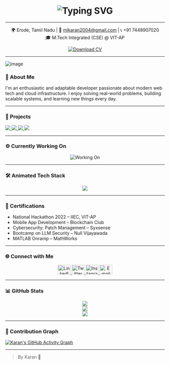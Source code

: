 <!-- Animated Header -->
<h1 align="center">
  <img src="https://readme-typing-svg.herokuapp.com?font=Fira+Code&size=28&pause=1000&center=true&vCenter=true&width=435&lines=Hi+%F0%9F%91%8B%2C+I'm+Karan+M.L.;Full+Stack+Developer;Cloud+%26+DevOps+Enthusiast;Turning+ ideas+ into + full-stack+ web+ experiences." alt="Typing SVG" />
</h1>

---

<p align="center">
  🌍 Erode, Tamil Nadu | 📧 <a href="mailto:mlkaran2004@gmail.com">mlkaran2004@gmail.com</a> | 📞 +91 7448907020  
  <br />
  🎓 M.Tech Integrated (CSE) @ VIT-AP
</p>

<p align="center">
  <a href="https://drive.google.com/file/d/1rbCgDsw-2dPKhWi2FMBA7Jf80_uzpp0o/view?usp=sharing" target="_blank">
    <img src="https://img.shields.io/badge/Download%20CV-Click%20Here-green?style=for-the-badge&logo=google-drive" alt="Download CV" />
  </a>
</p>

---
<p align="center">
 
![image](https://user-images.githubusercontent.com/61057666/169029838-74df663d-2e62-4d77-bdff-b43f7d63f00f.png)
</p>

### 🚀 About Me

I'm an enthusiastic and adaptable developer passionate about modern web tech and cloud infrastructure. I enjoy solving real-world problems, building scalable systems, and learning new things every day.

---

### 💼 Projects

<p align="left">
  <a href="https://github.com/Sundararaman28/hackathon-main" target="_blank">
    <img src="https://github-readme-stats.vercel.app/api/pin/?username=Sundararaman28&repo=hackathon-main&theme=radical" />
  </a>
  <a href="https://github.com/karan4533/geminiclone-main" target="_blank">
    <img src="https://github-readme-stats.vercel.app/api/pin/?username=karan4533&repo=geminiclone-main&theme=radical" />
  </a>
  <a href="https://github.com/karan4533/new-langchain" target="_blank">
    <img src="https://github-readme-stats.vercel.app/api/pin/?username=karan4533&repo=new-langchain&theme=radical" />
  </a>
  <a href="https://github.com/karan4533/terminal-resume" target="_blank">
    <img src="https://github-readme-stats.vercel.app/api/pin/?username=karan4533&repo=terminal-resume&theme=radical" />
  </a>
</p>


---

### ⚙️ Currently Working On

<p align="center">
  <img src="https://readme-typing-svg.herokuapp.com?font=Fira+Code&size=20&pause=1000&color=F78C6C&width=1000&center=true&lines=Improving+my+Portfolio+Website+using+Astro+and+Netlify;Building+DevOps+projects+on+AWS+with+Docker+%26+GitHub+Actions;Exploring+real-time+data+with+Firebase+%26+Redis;Contributing+to+Open+Source+Projects" alt="Working On" />
</p>

---

### 🛠️ Animated Tech Stack

<p align="center">
  <img src="https://skillicons.dev/icons?i=html,css,js,ts,java,react,nodejs,svelte,mongodb,mysql,firebase,redis,docker,aws,git,github,figma" />
</p>

---

### 📜 Certifications

- National Hackathon 2022 – IIEC, VIT-AP  
- Mobile App Development – Blockchain Club  
- Cybersecurity: Patch Management – Syxsense  
- Bootcamp on LLM Security – Null Vijayawada  
- MATLAB Onramp – MathWorks

---

### 🌐 Connect with Me

<p align="center">
  <a href="https://www.linkedin.com/in/karan45/" target="_blank">
    <img src="https://raw.githubusercontent.com/rahuldkjain/github-profile-readme-generator/master/src/images/icons/Social/linked-in-alt.svg" alt="LinkedIn" height="30" width="40"/>
  </a>
  <a href="https://twitter.com/karan_ml3" target="_blank">
    <img src="https://raw.githubusercontent.com/rahuldkjain/github-profile-readme-generator/master/src/images/icons/Social/twitter.svg" alt="Twitter" height="30" width="40"/>
  </a>
  <a href="https://instagram.com/karan_45_1" target="_blank">
    <img src="https://raw.githubusercontent.com/rahuldkjain/github-profile-readme-generator/master/src/images/icons/Social/instagram.svg" alt="Instagram" height="30" width="40"/>
  </a>
  <a href="mailto:mlkaran2004@gmail.com">
    <img src="https://cdn-icons-png.flaticon.com/512/732/732200.png" alt="Email" height="30" width="40"/>
  </a>
</p>

---

### 📊 GitHub Stats

<div align="center">
  <picture>
    <source srcset="https://github-readme-stats.vercel.app/api?username=karan4533&show_icons=true&theme=dark" media="(prefers-color-scheme: dark)">
    <source srcset="https://github-readme-stats.vercel.app/api?username=karan4533&show_icons=true&theme=default" media="(prefers-color-scheme: light)">
    <img src="https://github-readme-stats.vercel.app/api?username=karan4533&show_icons=true" />
  </picture>
  <br/>
  <img src="https://github-readme-stats.vercel.app/api/top-langs/?username=karan4533&layout=compact&theme=radical" />
  <br/>
  <img src="https://github-readme-streak-stats.herokuapp.com/?user=karan4533&theme=radical" />
</div>

---

### 🧱 Contribution Graph

[![Karan's GitHub Activity Graph](https://github-readme-activity-graph.cyclic.app/graph?username=karan4533&theme=dracula)](https://github.com/ashutosh00710/github-readme-activity-graph)


---

> By Karan 🚀
